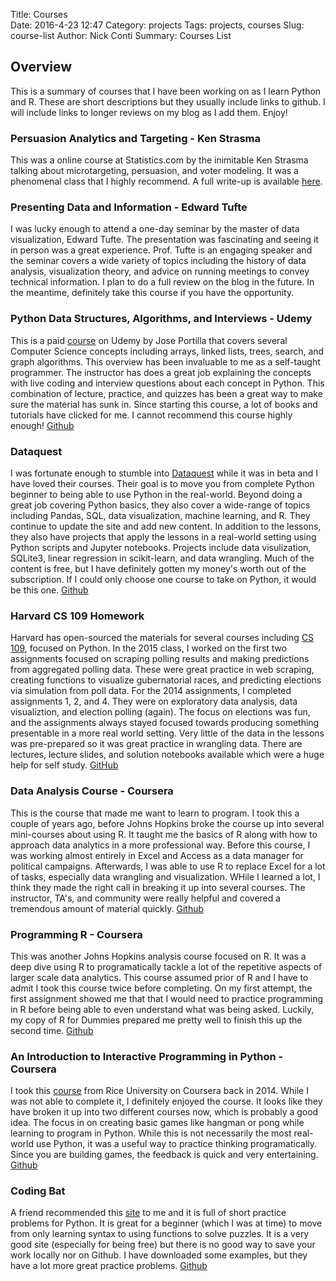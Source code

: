 Title: Courses  
Date: 2016-4-23 12:47
Category: projects
Tags: projects, courses
Slug: course-list
Author: Nick Conti
Summary: Courses List

## Overview
This is a summary of courses that I have been working on as I learn Python and R.  These are short descriptions but they usually include links to github. I will include links to longer reviews on my blog as I add them.  Enjoy!

### Persuasion Analytics and Targeting - Ken Strasma
This was a online course at Statistics.com by the inimitable Ken Strasma talking about microtargeting, persuasion, and voter modeling. It was a phenomenal class that I highly recommend. A full write-up is available [here](http://www.nickconti.io/persuasion_analytics.html).

### Presenting Data and Information - Edward Tufte
I was lucky enough to attend a one-day seminar by the master of data visualization, Edward Tufte. The presentation was fascinating and seeing it in person was a great experience. Prof. Tufte is an engaging speaker and the seminar covers a wide variety of topics including the history of data analysis, visualization theory, and advice on running meetings to convey technical information. I plan to do a full review on the blog in the future. In the meantime, definitely take this course if you have the opportunity.

### Python Data Structures, Algorithms, and Interviews - Udemy
This is a paid [course](http://www.udemy.com/python-for-data-structures-algorithms-and-interviews/) on Udemy by Jose Portilla that covers several Computer Science concepts including arrays, linked lists, trees, search, and graph algorithms. This overview has been invaluable to me as a self-taught programmer.  The instructor has does a great job explaining the concepts with live coding and interview questions about each concept in Python.  This combination of lecture, practice, and quizzes has been a great way to make sure the material has sunk in.  Since starting this course, a lot of books and tutorials have clicked for me. I cannot recommend this course highly enough! [Github](https://github.com/NickyThreeNames/algorithmsCourse) 

### Dataquest
I was fortunate enough to stumble into [Dataquest](https://www.dataquest.io/) while it was in beta and I have loved their courses.  Their goal is to move you from complete Python beginner to being able to use Python in the real-world.  Beyond doing a great job covering Python basics, they also cover a wide-range of  topics including Pandas, SQL, data visualization, machine learning, and R.  They continue to update the site and add new content.  In addition to the lessons, they also have projects that apply the lessons in a real-world setting using Python scripts and Jupyter notebooks. Projects include data visulization, SQLite3, linear regression in scikit-learn, and data wrangling.   Much of the content is free, but I have definitely gotten my money's worth out of the subscription. If I could only choose one course to take on Python, it would be this one. 
[Github](https://github.com/NickyThreeNames/DataquestGuidedProjects)

### Harvard CS 109 Homework
Harvard has open-sourced the materials for several courses including [CS 109](http://cs109.github.io/2015/), focused on Python. In the 2015 class, I worked on the first two assignments focused on scraping polling results and making predictions from aggregated polling data.  These were great practice in web scraping, creating functions to visualize gubernatorial races, and predicting elections via simulation from poll data. For the 2014 assignments, I completed assignments 1, 2, and 4.  They were on exploratory data analysis, data visualiztion, and election polling (again).  The focus on elections was fun, and the assignments always stayed focused towards producing something presentable in a more real world setting.  Very little of the data in the lessons was pre-prepared so it was great practice in wrangling data.  There are lectures, lecture slides, and solution notebooks available which were a huge help for self study. [GitHub](https://github.com/NickyThreeNames/CS109Homework)

### Data Analysis Course - Coursera
This is the course that made me want to learn to program.  I took this a couple of years ago, before Johns Hopkins broke the course up into several mini-courses about using R.  It taught me the basics of R along with how to approach data analytics in a more professional way.  Before this course, I was working almost entirely in Excel and Access as a data manager for political campaigns.  Afterwards, I was able to use R to replace Excel for a lot of tasks, especially data wrangling and visualization.  WHile I learned a lot, I think they made the right call in breaking it up into several courses.  The instructor, TA's, and community were really helpful and covered a tremendous amount of material quickly. [Github](https://github.com/NickyThreeNames/Data_Analysis_Course)

### Programming R - Coursera
This was another Johns Hopkins analysis course focused on R.  It was a deep dive using R to programatically tackle a lot of the repetitive aspects of larger scale data analytics. This course assumed prior of R and I have to admit I took this course twice before completing.  On my first attempt, the first assignment showed me that that I would need to practice programming in R before being able to even understand what was being asked.  Luckily, my copy of R for Dummies prepared me pretty well to finish this up the second time.
[Github](https://github.com/NickyThreeNames/ProgrammingR)

### An Introduction to Interactive Programming in Python - Coursera
I took this [course](https://www.coursera.org/learn/interactive-python-1/home/info?source=cdpv2) from Rice University on Coursera back in 2014.  While I was not able to complete it, I definitely enjoyed the course.  It looks like they have broken it up into two different courses now, which is probably a good idea.  The focus in on creating basic games like hangman or pong while learning to program in Python.  While this is not necessarily the most real-world use Python, it was a useful way to practice thinking programatically.  Since you are building games, the feedback is quick and very entertaining. [Github](https://github.com/NickyThreeNames/Interactive_Python)

### Coding Bat
A friend recommended this [site](http://codingbat.com/python) to me and it is full of short practice problems for Python.  It is great for a beginner (which I was at time) to move from only learning syntax to using functions to solve puzzles.  It is a very good site (especially for being free) but there is no good way to save your work locally nor on Github.  I have downloaded some examples, but they have a lot more great practice problems. [Github](https://github.com/NickyThreeNames/CodingBat)


